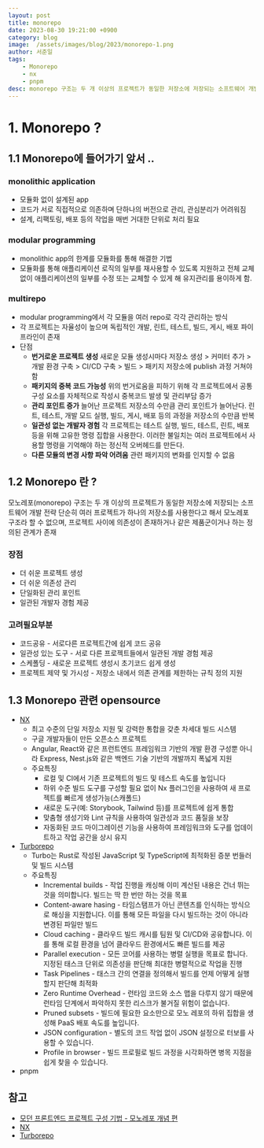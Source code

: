 ```yaml
---
layout: post
title: monorepo 
date: 2023-08-30 19:21:00 +0900
category: blog
image:  /assets/images/blog/2023/monorepo-1.png
author: 서준일
tags:   
    - Monorepo
    - nx
    - pnpm
desc: monorepo 구조는 두 개 이상의 프로젝트가 동일한 저장소에 저장되는 소프트웨어 개발 전략
---
```


# 1. Monorepo ?

## 1.1 Monorepo에 들어가기 앞서 ..

### monolithic application
- 모듈화 없이 설계된 app
- 코드가 서로 직접적으로 의존하며 단하나의 버전으로 관리, 관심분리가 어려워짐
- 설계, 리팩토링, 배포 등의 작업을 매번 거대한 단위로 처리 필요

### modular programming
- monolithic app의 한계를 모듈화를 통해 해결한 기법
- 모듈화를 통해 애플리케이션 로직의 일부를 재사용할 수 있도록 지원하고 전체 교체 없이 애플리케이션의 일부를 수정 또는 교체할 수 있게 해 유지관리를 용이하게 함.

### multirepo

- modular programming에서 각 모듈을 여러 repo로 각각 관리하는 방식
- 각 프로젝트는 자율성이 높으며 독립적인 개발, 린트, 테스트, 빌드, 게시, 배포 파이프라인이 존재
- 단점
    - **번거로운 프로젝트 생성**
    새로운 모듈 생성시마다 저장소 생성 > 커미터 추가 > 개발 환경 구축 > CI/CD 구축 > 빌드 > 패키지 저장소에 publish 과정 거쳐야함
    - **패키지의 중복 코드 가능성**
    위의 번거로움을 피하기 위해 각 프로젝트에서 공통 구성 요소를 자체적으로 작성시 중복코드 발생 및 관리부담 증가
    - **관리 포인트 증가**
    늘어난 프로젝트 저장소의 수만큼 관리 포인트가 늘어난다. 린트, 테스트, 개발 모드 실행, 빌드, 게시, 배포 등의 과정을 저장소의 수만큼 반복
    - **일관성 없는 개발자 경험**
    각 프로젝트는 테스트 실행, 빌드, 테스트, 린트, 배포 등을 위해 고유한 명령 집합을 사용한다. 이러한 불일치는 여러 프로젝트에서 사용할 명령을 기억해야 하는 정신적 오버헤드를 만든다.
    - **다른 모듈의 변경 사항 파악 어려움**
    관련 패키지의 변화를 인지할 수 없음

## 1.2 Monorepo 란 ?

모노레포(monorepo) 구조는 두 개 이상의 프로젝트가 동일한 저장소에 저장되는 소프트웨어 개발 전략
단순히 여러 프로젝트가 하나의 저장소를 사용한다고 해서 모노레포 구조라 할 수 없으며, 프로젝트 사이에 의존성이 존재하거나 같은 제품군이거나 하는 정의된 관계가 존재

### 장점
* 더 쉬운 프로젝트 생성
* 더 쉬운 의존성 관리
* 단일화된 관리 포인트
* 일관된 개발자 경험 제공

### 고려필요부분
* 코드공유 - 서로다른 프로젝트간에 쉽게 코드 공유
* 일관성 있는 도구 - 서로 다른 프로젝트들에서 일관된 개발 경험 제공
* 스케폴딩 - 새로운 프로젝트 생성시 초기코드 쉽게 생성
* 프로젝트 제약 및 가시성 - 저장소 내에서 의존 관계를 제한하는 규칙 정의 지원

## 1.3 Monorepo 관련 opensource

- [NX](https://nx.dev/getting-started/intro)
  - 최고 수준의 단일 저장소 지원 및 강력한 통합을 갖춘 차세대 빌드 시스템
  - 구글 개발자들이 만든 오픈소스 프로젝트
  - Angular, React와 같은 프런트엔드 프레임워크 기반의 개발 환경 구성뿐 아니라 Express, Nest.js와 같은 백엔드 기술 기반의 개발까지 폭넓게 지원
  - 주요특징
    - 로컬 및 CI에서 기존 프로젝트의 빌드 및 테스트 속도를 높입니다
    - 하위 수준 빌드 도구를 구성할 필요 없이 Nx 플러그인을 사용하여 새 프로젝트를 빠르게 생성가능(스캐폴드)
    - 새로운 도구(예: Storybook, Tailwind 등)를 프로젝트에 쉽게 통합
    - 맞춤형 생성기와 Lint 규칙을 사용하여 일관성과 코드 품질을 보장
    - 자동화된 코드 마이그레이션 기능을 사용하여 프레임워크와 도구를 업데이트하고 작업 공간을 상시 유지
- [Turborepo](https://turbo.build/repo)
  - Turbo는 Rust로 작성된 JavaScript 및 TypeScript에 최적화된 증분 번들러 및 빌드 시스템
  - 주요특징
    - Incremental builds - 작업 진행을 캐싱해 이미 계산된 내용은 건너 뛰는 것을 의미합니다. 빌드는 딱 한   번만 하는 것을 목표
    - Content-aware hasing - 타임스탬프가 아닌 콘텐츠를 인식하는 방식으로 해싱을 지원합니다. 이를 통해   모든 파일을 다시 빌드하는 것이 아니라 변경된 파일만 빌드
    - Cloud caching - 클라우드 빌드 캐시를 팀원 및 CI/CD와 공유합니다. 이를 통해 로컬 환경을 넘어   클라우드 환경에서도 빠른 빌드를 제공
    - Parallel execution - 모든 코어를 사용하는 병렬 실행을 목표로 합니다. 지정된 태스크 단위로 의존성을   판단해 최대한 병렬적으로 작업을 진행
    - Task Pipelines - 태스크 간의 연결을 정의해서 빌드를 언제 어떻게 실행할지 판단해 최적화
    - Zero Runtime Overhead - 런타임 코드와 소스 맵을 다루지 않기 때문에 런타임 단계에서 파악하지 못한   리스크가 불거질 위험이 없습니다.
    - Pruned subsets - 빌드에 필요한 요소만으로 모노 레포의 하위 집합을 생성해 PaaS 배포 속도를 높입니다.
    - JSON configuration - 별도의 코드 작업 없이 JSON 설정으로 터보를 사용할 수 있습니다.
    - Profile in browser - 빌드 프로필로 빌드 과정을 시각화하면 병목 지점을 쉽게 찾을 수 있습니다.
- pnpm



## 참고

- [모던 프론트엔드 프로젝트 구성 기법 - 모노레포 개념 편](https://d2.naver.com/helloworld/0923884)
- [NX](https://nx.dev/getting-started/intro)
- [Turborepo](https://turbo.build/repo)